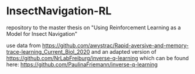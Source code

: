 # InsectNavigation-RL

repository to the master thesis on "Using Reinforcement Learning as a Model for Insect Navigation"

use data from https://github.com/awystrac/Rapid-aversive-and-memory-trace-learning_Current_Biol_2020
and an adapted version of https://github.com/NrLabFreiburg/inverse-q-learning which can be found here: https://github.com/PaulinaFriemann/inverse-q-learning


